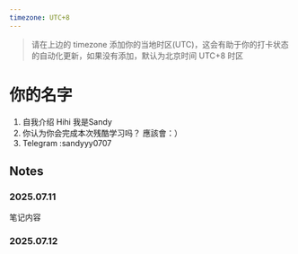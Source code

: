 ```yaml
---
timezone: UTC+8
---
```


> 请在上边的 timezone 添加你的当地时区(UTC)，这会有助于你的打卡状态的自动化更新，如果没有添加，默认为北京时间 UTC+8 时区


# 你的名字

1. 自我介绍 Hihi 我是Sandy
2. 你认为你会完成本次残酷学习吗？ 應該會：）
3. Telegram :sandyyy0707

## Notes

<!-- Content_START -->

### 2025.07.11

笔记内容

### 2025.07.12

<!-- Content_END -->
